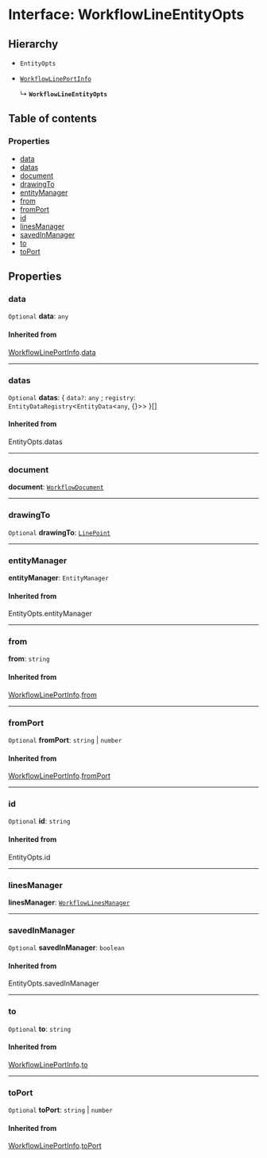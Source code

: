 # Interface: WorkflowLineEntityOpts

## Hierarchy

* `EntityOpts`

* [`WorkflowLinePortInfo`](/en/auto-docs/free-layout-core/interfaces/WorkflowLinePortInfo.md)

  ↳ **`WorkflowLineEntityOpts`**

## Table of contents

### Properties

* [data](/en/auto-docs/free-layout-core/interfaces/WorkflowLineEntityOpts.md#data)
* [datas](/en/auto-docs/free-layout-core/interfaces/WorkflowLineEntityOpts.md#datas)
* [document](/en/auto-docs/free-layout-core/interfaces/WorkflowLineEntityOpts.md#document)
* [drawingTo](/en/auto-docs/free-layout-core/interfaces/WorkflowLineEntityOpts.md#drawingto)
* [entityManager](/en/auto-docs/free-layout-core/interfaces/WorkflowLineEntityOpts.md#entitymanager)
* [from](/en/auto-docs/free-layout-core/interfaces/WorkflowLineEntityOpts.md#from)
* [fromPort](/en/auto-docs/free-layout-core/interfaces/WorkflowLineEntityOpts.md#fromport)
* [id](/en/auto-docs/free-layout-core/interfaces/WorkflowLineEntityOpts.md#id)
* [linesManager](/en/auto-docs/free-layout-core/interfaces/WorkflowLineEntityOpts.md#linesmanager)
* [savedInManager](/en/auto-docs/free-layout-core/interfaces/WorkflowLineEntityOpts.md#savedinmanager)
* [to](/en/auto-docs/free-layout-core/interfaces/WorkflowLineEntityOpts.md#to)
* [toPort](/en/auto-docs/free-layout-core/interfaces/WorkflowLineEntityOpts.md#toport)

## Properties

### data

`Optional` **data**: `any`

#### Inherited from

[WorkflowLinePortInfo](/en/auto-docs/free-layout-core/interfaces/WorkflowLinePortInfo.md).[data](/en/auto-docs/free-layout-core/interfaces/WorkflowLinePortInfo.md#data)

***

### datas

`Optional` **datas**: { `data?`: `any` ; `registry`: `EntityDataRegistry`<`EntityData`<`any`, {}>>  }\[]

#### Inherited from

EntityOpts.datas

***

### document

**document**: [`WorkflowDocument`](/en/auto-docs/free-layout-core/classes/WorkflowDocument.md)

***

### drawingTo

`Optional` **drawingTo**: [`LinePoint`](/en/auto-docs/free-layout-core/interfaces/LinePoint.md)

***

### entityManager

**entityManager**: `EntityManager`

#### Inherited from

EntityOpts.entityManager

***

### from

**from**: `string`

#### Inherited from

[WorkflowLinePortInfo](/en/auto-docs/free-layout-core/interfaces/WorkflowLinePortInfo.md).[from](/en/auto-docs/free-layout-core/interfaces/WorkflowLinePortInfo.md#from)

***

### fromPort

`Optional` **fromPort**: `string` | `number`

#### Inherited from

[WorkflowLinePortInfo](/en/auto-docs/free-layout-core/interfaces/WorkflowLinePortInfo.md).[fromPort](/en/auto-docs/free-layout-core/interfaces/WorkflowLinePortInfo.md#fromport)

***

### id

`Optional` **id**: `string`

#### Inherited from

EntityOpts.id

***

### linesManager

**linesManager**: [`WorkflowLinesManager`](/en/auto-docs/free-layout-core/classes/WorkflowLinesManager.md)

***

### savedInManager

`Optional` **savedInManager**: `boolean`

#### Inherited from

EntityOpts.savedInManager

***

### to

`Optional` **to**: `string`

#### Inherited from

[WorkflowLinePortInfo](/en/auto-docs/free-layout-core/interfaces/WorkflowLinePortInfo.md).[to](/en/auto-docs/free-layout-core/interfaces/WorkflowLinePortInfo.md#to)

***

### toPort

`Optional` **toPort**: `string` | `number`

#### Inherited from

[WorkflowLinePortInfo](/en/auto-docs/free-layout-core/interfaces/WorkflowLinePortInfo.md).[toPort](/en/auto-docs/free-layout-core/interfaces/WorkflowLinePortInfo.md#toport)
